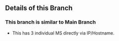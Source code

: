 ## Details of this Branch

### This branch is similar to Main Branch

- This has 3 individual MS directly via IP/Hostname.